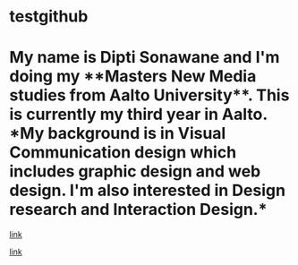 testgithub
==========


<h1> My name is Dipti Sonawane and I'm doing my **Masters New Media studies from Aalto University**. This is currently my third year in Aalto. *My background is in Visual Communication design which includes graphic design and web design. I'm also interested in Design research and Interaction Design.* </h1>

[link](http://vimeo.com/dipti/)
    
[link](http://dipti.ragadesign.in/)

